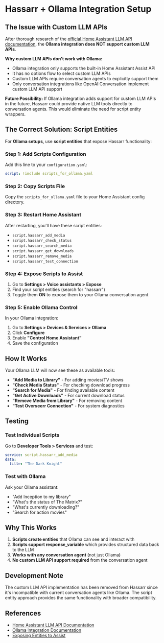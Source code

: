 # Hassarr + Ollama Integration Setup

## The Issue with Custom LLM APIs

After thorough research of the [official Home Assistant LLM API documentation](https://developers.home-assistant.io/docs/core/llm/), the **Ollama integration does NOT support custom LLM APIs**. 

**Why custom LLM APIs don't work with Ollama:**
- Ollama integration only supports the built-in Home Assistant Assist API
- It has no options flow to select custom LLM APIs
- Custom LLM APIs require conversation agents to explicitly support them
- Only conversation integrations like OpenAI Conversation implement custom LLM API support

**Future Possibility:** If Ollama integration adds support for custom LLM APIs in the future, Hassarr could provide native LLM tools directly to conversation agents. This would eliminate the need for script entity wrappers.

## The Correct Solution: Script Entities

For **Ollama setups**, use **script entities** that expose Hassarr functionality:

### Step 1: Add Scripts Configuration

Add this line to your `configuration.yaml`:

```yaml
script: !include scripts_for_ollama.yaml
```

### Step 2: Copy Scripts File

Copy the `scripts_for_ollama.yaml` file to your Home Assistant config directory.

### Step 3: Restart Home Assistant

After restarting, you'll have these script entities:
- `script.hassarr_add_media`
- `script.hassarr_check_status`
- `script.hassarr_search_media`
- `script.hassarr_get_downloads`
- `script.hassarr_remove_media`
- `script.hassarr_test_connection`

### Step 4: Expose Scripts to Assist

1. Go to **Settings > Voice assistants > Expose**
2. Find your script entities (search for "hassarr")
3. Toggle them **ON** to expose them to your Ollama conversation agent

### Step 5: Enable Ollama Control

In your Ollama integration:
1. Go to **Settings > Devices & Services > Ollama**
2. Click **Configure**
3. Enable **"Control Home Assistant"**
4. Save the configuration

## How It Works

Your Ollama LLM will now see these as available tools:

- **"Add Media to Library"** - For adding movies/TV shows
- **"Check Media Status"** - For checking download progress
- **"Search for Media"** - For finding available content
- **"Get Active Downloads"** - For current download status
- **"Remove Media from Library"** - For removing content
- **"Test Overseerr Connection"** - For system diagnostics

## Testing

### Test Individual Scripts
Go to **Developer Tools > Services** and test:

```yaml
service: script.hassarr_add_media
data:
  title: "The Dark Knight"
```

### Test with Ollama
Ask your Ollama assistant:
- "Add Inception to my library"
- "What's the status of The Matrix?"
- "What's currently downloading?"
- "Search for action movies"

## Why This Works

1. **Scripts create entities** that Ollama can see and interact with
2. **Scripts support response_variable** which provides structured data back to the LLM
3. **Works with any conversation agent** (not just Ollama)
4. **No custom LLM API support required** from the conversation agent

## Development Note

The custom LLM API implementation has been removed from Hassarr since it's incompatible with current conversation agents like Ollama. The script entity approach provides the same functionality with broader compatibility.

## References

- [Home Assistant LLM API Documentation](https://developers.home-assistant.io/docs/core/llm/)
- [Ollama Integration Documentation](https://www.home-assistant.io/integrations/ollama/)
- [Exposing Entities to Assist](https://www.home-assistant.io/voice_control/voice_remote_expose_devices/) 